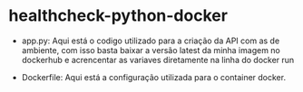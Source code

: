 # healthcheck-python-docker
* app.py:
Aqui está o codigo utilizado para a criação da API com as de ambiente, com isso basta baixar a versão latest da minha imagem no dockerhub e acrencentar as variaves diretamente na linha do docker run

* Dockerfile:
Aqui está a configuração utilizada para o container docker. 



